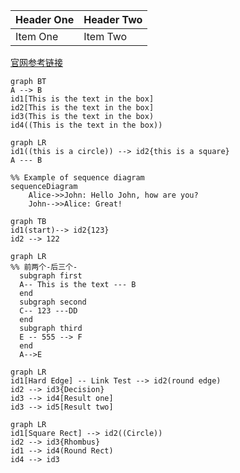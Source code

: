 Header One | Header Two
:--------- | :---------
Item One   | Item Two

[官网参考链接](http://knsv.github.io/mermaid/#flowcharts-basic-syntax)

```{mermaid}
graph BT
A --> B
id1[This is the text in the box]
id2[This is the text in the box]
id3(This is the text in the box)
id4((This is the text in the box))
```

```{mermaid}
graph LR
id1((this is a circle)) --> id2{this is a square}
A --- B
```

```{mermaid}
%% Example of sequence diagram
sequenceDiagram
    Alice->>John: Hello John, how are you?
    John-->>Alice: Great!
```

```{mermaid}s
graph TB
id1(start)--> id2{123}
id2 --> 122
```

```{mermaid}
graph LR
%% 前两个-后三个-
  subgraph first
  A-- This is the text --- B
  end
  subgraph second
  C-- 123 ---DD
  end
  subgraph third
  E -- 555 --> F
  end
  A-->E
```

```{mermaid}
graph LR
id1[Hard Edge] -- Link Test --> id2(round edge)  
id2 --> id3{Decision}
id3 --> id4[Result one]
id3 --> id5[Result two]
```

```{mermaid}
graph LR
id1[Square Rect] --> id2((Circle))
id2 --> id3{Rhombus}
id1 --> id4(Round Rect)
id4 --> id3
```
